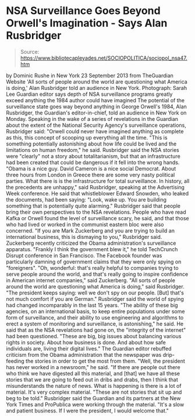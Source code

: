 # NSA Surveillance Goes Beyond Orwell's Imagination - Says Alan Rusbridger

> Source: https://www.bibliotecapleyades.net/SOCIOPOLITICA/sociopol_nsa47.htm

by Dominic Rushe
in New York
23 September 2013
from
TheGuardian Website
'All sorts of people
around the world are questioning what America is doing,'
Alan Rusbridger told an
audience in New York.
Photograph: Sarah Lee
Guardian editor says
depth of NSA surveillance programs
greatly exceed anything the
1984 author
could have imagined
The potential of the surveillance state goes way beyond anything in
George Orwell's 1984, Alan Rusbridger, the
Guardian's editor-in-chief, told an
audience in New York on Monday.
Speaking in the wake of a series of revelations in the Guardian about the
extent of the National Security Agency's surveillance operations, Rusbridger
said:
"Orwell could never have imagined anything
as complete as this, this concept of scooping up everything all the
time.
"This is something potentially astonishing about how life could be lived
and the limitations on human freedom," he said.
Rusbridger said the NSA stories were "clearly"
not a story about totalitarianism, but that an infrastructure had been
created that could be dangerous if it fell into the wrong hands.
"Obama is a nice guy. David Cameron is a
nice social Democrat. About three hours from London in Greece there are
some very nasty political parties.
What there is is the infrastructure for
total surveillance. In history, all the precedents are unhappy," said
Rusbridger, speaking at the Advertising Week conference.
He said that whistleblower
Edward Snowden, who leaked the
documents, had been saying:
"Look, wake up. You are building something
that is potentially quite alarming."
Rusbridger said that people bring their own
perspectives to the NSA revelations.
People who have read Kafka or Orwell found the
level of surveillance scary, he said, and that those who had lived or worked
in the communist eastern bloc were also concerned.
"If you are Mark Zuckerberg and you are
trying to build an international business, this is dismaying to you,"
Rusbridger said.
Zuckerberg recently criticized the Obama
administration's surveillance apparatus.
"Frankly I think the government blew it," he
told TechCrunch Disrupt conference in San Francisco.
The Facebook founder was particularly
damning of government claims that they were only spying on "foreigners".
"Oh, wonderful: that's really helpful to
companies trying to serve people around the world, and that's really
going to inspire confidence in American internet companies," said
Zuckerberg.
"All sorts of people around the world are questioning what America is
doing," said Rusbridger. "The president keeps saying: well we don't spy
on our people. [But] that's not much comfort if you are German."
Rusbridger said the world of spying had changed
incomparably in the last 15 years.
"The ability of these big agencies, on an
international basis, to keep entire populations under some form of
surveillance, and their ability to use engineering and algorithms to
erect a system of monitoring and surveillance, is astonishing," he said.
He said that as the NSA revelations had gone on,
the "integrity of the internet" had been questioned.
"These are big, big issues about balancing
various rights in society. About how business is done. And about how
safe individuals are, living their digital lives."
The Guardian editor rebuffed criticism from
the
Obama administration that the newspaper was drip-feeding the
stories in order to get the most from them.
"Well, the president has never worked in a
newsroom," he said.
"If there are people out there who think we have digested all this
material, and [that] we have all these stories that we are going to feed
out in dribs and drabs, then I think that misunderstands the nature of
news. What is happening is there is a lot of material. It's very complex
material.
"These are not stories that sit up and beg
to be told."
Rusbridger said the Guardian and its partners at
the New York Times and ProPublica were working through the material.
"It's a slow and patient business. If I were
the president, I would welcome that."
